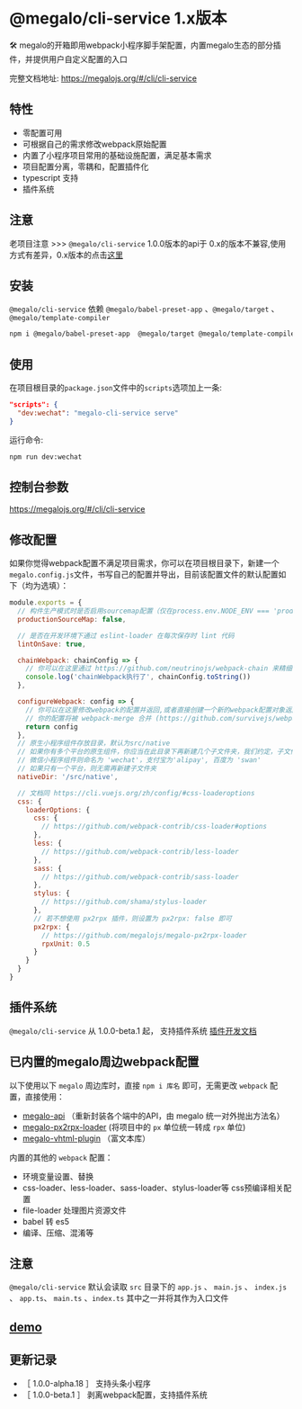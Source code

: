 # @megalo/cli-service 1.x版本
:hammer_and_wrench: megalo的开箱即用webpack小程序脚手架配置，内置megalo生态的部分插件，并提供用户自定义配置的入口

完整文档地址: https://megalojs.org/#/cli/cli-service

## 特性
- 零配置可用
- 可根据自己的需求修改webpack原始配置
- 内置了小程序项目常用的基础设施配置，满足基本需求
- 项目配置分离，零耦和，配置插件化
- typescript 支持
- 插件系统

## 注意
老项目注意 >>> `@megalo/cli-service` 1.0.0版本的api于 0.x的版本不兼容,使用方式有差异，0.x版本的点击[这里
](./0.x-version.md)
## 安装
`@megalo/cli-service` 依赖 `@megalo/babel-preset-app` 、`@megalo/target` 、`@megalo/template-compiler`
```bash
npm i @megalo/babel-preset-app  @megalo/target @megalo/template-compiler @megalo/cli-service -D
```

## 使用

在项目根目录的`package.json`文件中的`scripts`选项加上一条:
```json
"scripts": {
  "dev:wechat": "megalo-cli-service serve"
}
```

运行命令:
```bash
npm run dev:wechat
```

## 控制台参数
https://megalojs.org/#/cli/cli-service

## 修改配置

如果你觉得webpack配置不满足项目需求，你可以在项目根目录下，新建一个`megalo.config.js`文件，书写自己的配置并导出，目前该配置文件的默认配置如下（均为选填）：
```js
module.exports = {
  // 构件生产模式时是否启用sourcemap配置（仅在process.env.NODE_ENV === 'production' 时该选项生效）
  productionSourceMap: false,

  // 是否在开发环境下通过 eslint-loader 在每次保存时 lint 代码
  lintOnSave: true,

  chainWebpack: chainConfig => {
    // 你可以在这里通过 https://github.com/neutrinojs/webpack-chain 来精细的修改webpack配置
    console.log('chainWebpack执行了', chainConfig.toString())
  },

  configureWebpack: config => {
    // 你可以在这里修改webpack的配置并返回,或者直接创建一个新的webpack配置对象返回;
    // 你的配置将被 webpack-merge 合并 (https://github.com/survivejs/webpack-merge)
    return config
  },
  // 原生小程序组件存放目录，默认为src/native
  // 如果你有多个平台的原生组件，你应当在此目录下再新建几个子文件夹，我们约定，子文件夹名和平台的名字一致:
  // 微信小程序组件则命名为 'wechat'，支付宝为'alipay', 百度为 'swan'
  // 如果只有一个平台，则无需再新建子文件夹
  nativeDir: '/src/native',

  // 文档同 https://cli.vuejs.org/zh/config/#css-loaderoptions
  css: {
    loaderOptions: {
      css: {
        // https://github.com/webpack-contrib/css-loader#options
      },
      less: {
        // https://github.com/webpack-contrib/less-loader
      },
      sass: {
        // https://github.com/webpack-contrib/sass-loader
      },
      stylus: {
        // https://github.com/shama/stylus-loader
      },
      // 若不想使用 px2rpx 插件，则设置为 px2rpx: false 即可
      px2rpx: {
        // https://github.com/megalojs/megalo-px2rpx-loader
        rpxUnit: 0.5
      }
    }
  }
}

```


## 插件系统
`@megalo/cli-service` 从 1.0.0-beta.1 起， 支持插件系统
[插件开发文档](./plugin.md)

## 已内置的megalo周边webpack配置
以下使用以下 `megalo` 周边库时，直接 `npm i 库名` 即可，无需更改 `webpack` 配置，直接使用：
- [megalo-api](https://github.com/megalojs/megalo-api)  （重新封装各个端中的API，由 megalo 统一对外抛出方法名）
- [megalo-px2rpx-loader](https://github.com/megalojs/megalo-px2rpx-loader)  (将项目中的 `px` 单位统一转成 `rpx` 单位)
- [megalo-vhtml-plugin](https://github.com/megalojs/megalo-vhtml-plugin)  （富文本库）

内置的其他的 `webpack` 配置：
- 环境变量设置、替换
- css-loader、less-loader、sass-loader、stylus-loader等 css预编译相关配置
- file-loader 处理图片资源文件
- babel 转 es5
- 编译、压缩、混淆等

## 注意
`@megalo/cli-service` 默认会读取 `src` 目录下的  `app.js` 、 `main.js` 、 `index.js` 、 `app.ts`、 `main.ts` 、`index.ts`  其中之一并将其作为入口文件

## [demo](../../../example/)


## 更新记录
- ［ 1.0.0-alpha.18 ］ 支持头条小程序
- ［ 1.0.0-beta.1 ］ 剥离webpack配置，支持插件系统
